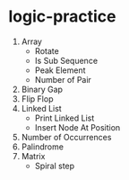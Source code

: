 # logic-practice

1. Array 
   - Rotate
   - Is Sub Sequence
   - Peak Element
   - Number of Pair
2. Binary Gap
3. Flip Flop
4. Linked List
    - Print Linked List
    - Insert Node At Position
5. Number of Occurrences
6. Palindrome
7. Matrix
   - Spiral step 
